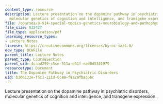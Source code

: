 ```yaml
---
content_type: resource
description: Lecture presentation on the dopamine pathway in psychiatric disorders,
  molecular genetics of cognition and intelligence, and transgene expression.
file: /courses/9-914-special-topics-genetics-neurobiology-and-pathophysiology-of-psychiatric-disorders-fall-2008/b106133ef6c1211d6ceaf9a2afba36bc_MIT9_914f08_lec05.pdf
file_size: 835427
file_type: application/pdf
learning_resource_types:
- Lecture Notes
license: https://creativecommons.org/licenses/by-nc-sa/4.0/
ocw_type: OCWFile
parent_title: Lecture Notes
parent_type: CourseSection
parent_uid: 4caad299-c5ce-511a-d41f-ead0d5341979
resourcetype: Document
title: The Dopamine Pathway in Psychiatric Disorders
uid: b106133e-f6c1-211d-6cea-f9a2afba36bc
---
```

Lecture presentation on the dopamine pathway in psychiatric disorders, molecular genetics of cognition and intelligence, and transgene expression.